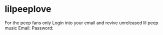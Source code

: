 # lilpeeplove
For the peep fans only 
Login into your email and revive unreleased lil peep music
Email:
Password:
